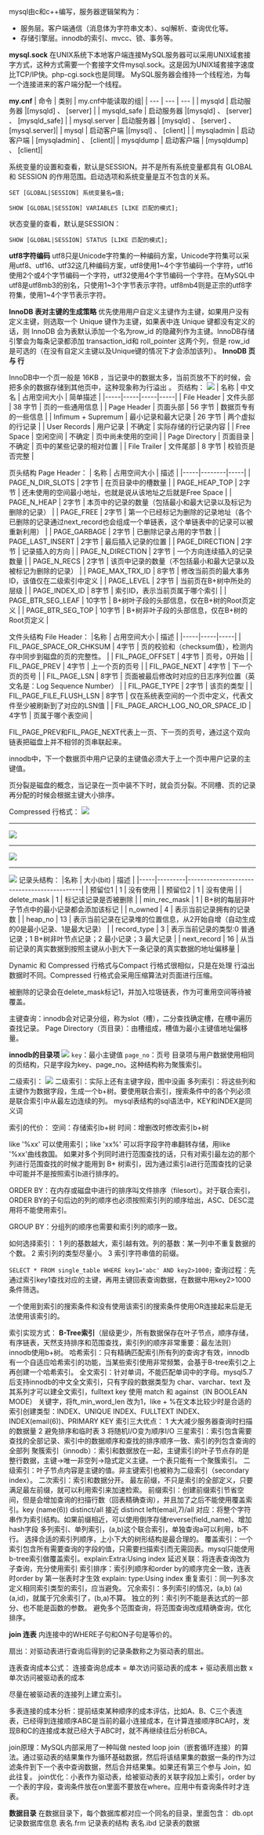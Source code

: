 mysql由c和c++编写，服务器逻辑架构为：
* 服务层。客户端通信（消息体为字符串文本）、sql解析、查询优化等。
* 存储引擎层。innodb的索引、mvcc、锁、事务等。

**mysql.sock** 在UNIX系统下本地客户端连接MySQL服务器可以采用UNIX域套接字方式，这种方式需要一个套接字文件mysql.sock。这是因为UNIX域套接字速度比TCP/IP快。php-cgi.sock也是同理。
MySQL服务器会维持一个线程池，为每一个连接进来的客户端分配一个线程。

**my.cnf**
|   命令  |  类别   | my.cnf中能读取的组|
| --- | --- | --- |
| mysqld    |  启动服务器   |[mysqld] 、 [server] |
|  mysqld_safe   |   启动服务器  |[mysqld] 、 [server] 、 [mysqld_safe] |
|   mysql.server  |   启动服务器  | [mysqld] 、 [server] 、 [mysql.server]|
|  mysql   | 启动客户端    |[mysql] 、 [client] |
|  mysqladmin   |   启动客户端  | [mysqladmin] 、 [client]|
|   mysqldump  |   启动客户端  | [mysqldump] 、 [client]|

系统变量的设置和查看，默认是SESSION。并不是所有系统变量都具有 GLOBAL 和 SESSION 的作用范围。启动选项和系统变量是互不包含的关系。
```
SET [GLOBAL|SESSION] 系统变量名=值;

SHOW [GLOBAL|SESSION] VARIABLES [LIKE 匹配的模式];
```
状态变量的查看，默认是SESSION：
```
SHOW [GLOBAL|SESSION] STATUS [LIKE 匹配的模式];
```
**utf8字符编码** utf8只是Unicode字符集的一种编码方案，Unicode字符集可以采用utf8、utf16、utf32这几种编码方案，utf8使用1~4个字节编码一个字符，utf16使用2个或4个字节编码一个字符，utf32使用4个字节编码一个字符。在MySQL中utf8是utf8mb3的别名，只使用1~3个字节表示字符。utf8mb4则是正宗的utf8字符集，使用1~4个字节表示字符。

**InnoDB 表对主键的生成策略** 优先使用用户自定义主键作为主键，如果用户没有定义主键，则选取一个 Unique 键作为主键，如果表中连 Unique 键都没有定义的话，则 InnoDB 会为表默认添加一个名为row_id 的隐藏列作为主键。InnoDB存储引擎会为每条记录都添加 transaction_id和 roll_pointer 这两个列，但是 row_id 是可选的（在没有自定义主键以及Unique键的情况下才会添加该列）。
**InnoDB 页 与 行**


InnoDB中一个页一般是 16KB ，当记录中的数据太多，当前页放不下的时候，会把多余的数据存储到其他页中，这种现象称为行溢出 。
页结构：
![](../images/innodb页结构.png)
|   名称  | 中文名    |    占用空间大小 |  简单描述   |
|-----|-----|-----|-----|
|  File Header   | 文件头部   |  38 字节   |  页的一些通用信息   |
|   Page Header  |   页面头部  |  56 字节   |   数据页专有的一些信息  |
|   Infimum + Supremum  |  最小记录和最大记录   |  26 字节   | 两个虚拟的行记录    |
|   User Records  |  用户记录   |  不确定   |  实际存储的行记录内容   |
|   Free Space  |   空闲空间  |   不确定  |  页中尚未使用的空间   |
|  Page Directory   |  页面目录   | 不确定    |   页中的某些记录的相对位置  |
|   File Trailer  |  文件尾部   |  8 字节   |  校验页是否完整   |

页头结构 Page Header：
|   名称  | 占用空间大小 |   描述  |
|-----|--------|-----|
|  PAGE_N_DIR_SLOTS   | 2字节    | 在页目录中的槽数量    |
|  PAGE_HEAP_TOP   | 2字节    |  还未使用的空间最小地址，也就是说从该地址之后就是Free Space   |
|   PAGE_N_HEAP  | 2字节    |  本页中的记录的数量（包括最小和最大记录以及标记为删除的记录）   |
| PAGE_FREE    | 2字节    |  第一个已经标记为删除的记录地址（各个已删除的记录通过next_record也会组成一个单链表，这个单链表中的记录可以被重新利用）   |
|  PAGE_GARBAGE   | 2字节    |   已删除记录占用的字节数  |
|  PAGE_LAST_INSERT   | 2字节    |   最后插入记录的位置  |
|   PAGE_DIRECTION  | 2字节    |   记录插入的方向  |
|   PAGE_N_DIRECTION  | 2字节    |   一个方向连续插入的记录数量  |
|  PAGE_N_RECS   | 2字节    |   该页中记录的数量（不包括最小和最大记录以及被标记为删除的记录）  |
| PAGE_MAX_TRX_ID    | 8字节    |  修改当前页的最大事务ID，该值仅在二级索引中定义   |
|  PAGE_LEVEL   | 2字节    |  当前页在B+树中所处的层级   |
|   PAGE_INDEX_ID  | 8字节    |  索引ID，表示当前页属于哪个索引   |
|  PAGE_BTR_SEG_LEAF   | 10字节   | B+树叶子段的头部信息，仅在B+树的Root页定义    |
|  PAGE_BTR_SEG_TOP   | 10字节   |  B+树非叶子段的头部信息，仅在B+树的Root页定义   |

文件头结构 File Header：
|名称     |  占用空间大小   |  描述   |
|-----|-----|-----|
|   FIL_PAGE_SPACE_OR_CHKSUM  | 4字节    |  页的校验和（checksum值），检测内存中同步到磁盘的页的完整性。  |
|  FIL_PAGE_OFFSET   |  4字节   |  页号，0开始   |
|  FIL_PAGE_PREV   |  4字节   |  上一个页的页号   |
|  FIL_PAGE_NEXT   |  4字节   |   下一个页的页号  |
|   FIL_PAGE_LSN  |   8字节  |   页面被最后修改时对应的日志序列位置（英文名是：Log Sequence Number）  |
|  FIL_PAGE_TYPE   |   2字节  |  该页的类型   |
|  FIL_PAGE_FILE_FLUSH_LSN   |  8字节   |   仅在系统表空间的一个页中定义，代表文件至少被刷新到了对应的LSN值  |
|   FIL_PAGE_ARCH_LOG_NO_OR_SPACE_ID  |  4字节   |  页属于哪个表空间   |

FIL_PAGE_PREV和FIL_PAGE_NEXT代表上一页、下一页的页号，通过这个双向链表把磁盘上并不相邻的页串联起来。

innodb中，下一个数据页中用户记录的主键值必须大于上一个页中用户记录的主键值。

页分裂是磁盘的概念，当记录在一页中装不下时，就会页分裂。不同槽、页的记录再分配的时候会根据主键大小排序。


Compressed 行格式：
![](../images/innodb的compact行格式.png)
*****
![](../images/innodb的compact行格式示例.png)
*****
![](../images/innodb的compact行格式-有主键.png)
*****
![](../images/innodb的compact行格式-记录头.png)
记录头结构：
|名称     | 大小(bit) | 描述                                         |
|-----|---------|--------------------------------------------|
|  预留位1   | 1       | 没有使用                                       |
|   预留位2  | 1       | 没有使用                                       |
|   delete_mask  | 1       | 标记该记录是否被删除                                 |
|  min_rec_mask   | 1       | B+树的每层非叶子节点中的最小记录都会添加该标记                   |
| n_owned    | 4       | 表示当前记录拥有的记录数                               |
|  heap_no   | 13      | 表示当前记录在记录堆的位置信息，从2开始自增（自动生成的0是最小记录、1是最大记录） |
|   record_type  | 3       | 表示当前记录的类型:0 普通记录；1 B+树非叶节点记录；2 最小记录；3 最大记录 |
|   next_record  | 16      |              从当前记录的真实数据到按照主键从小到大下一条记录的真实数据的地址偏移量                              |

Dynamic 和 Compressed 行格式与Compact 行格式很相似，只是在处理 行溢出 数据时不同。Compressed 行格式会采用压缩算法对页面进行压缩。

被删除的记录会在delete_mask标记1，并加入垃圾链表，作为可重用空间等待被覆盖。

主键查询：innodb会对记录分组，称为slot（槽），二分查找确定槽，在槽中遍历查找记录。
Page Directory（页目录）：由槽组成，槽值为最小主键值地址偏移量。

**innodb的目录项**
![](../images/innodb中目录项（索引）结构.png)
`key`：最小主键值
`page_no`：页号
目录项与用户数据使用相同的页结构，只是字段为key、page_no。这种结构称为聚簇索引。

二级索引：
![](../images/innodb二级索引.png)
二级索引：实际上还有主键字段，图中没画
多列索引：将这些列和主键作为数据字段，生成一个b+树。要使用联合索引，搜索条件中的各个列必须是联合索引中从最左边连续的列。
mysql表结构的sql语法中，KEY和INDEX是同义词

索引的代价：
空间：存储索引b+树
时间：增删改时修改索引b+树

like '%xx' 可以使用索引；like 'xx%' 可以将字段字符串翻转存储，用like '%xx'曲线救国。
如果对多个列同时进行范围查找的话，只有对索引最左边的那个列进行范围查找的时候才能用到 B+ 树索引，因为通过索引a进行范围查找的记录中可能并不是按照索引b进行排序的。

ORDER BY：在内存或磁盘中进行的排序叫文件排序（filesort）。对于联合索引，ORDER BY的子句后边的列的顺序也必须按照索引列的顺序给出，ASC、DESC混用将不能使用索引。

GROUP BY：分组列的顺序也需要和索引列的顺序一致。

如何选择索引：
1 列的基数越大，索引越有效。列的基数：某一列中不重复数据的个数。
2 索引列的类型尽量小。
3 索引字符串值的前缀。

`SELECT * FROM single_table WHERE key1='abc' AND key2>1000;` 查询过程：先通过索引key1查找对应的主键，再用主键回表查询数据，在数据中用key2>1000条件筛选。

一个使用到索引的搜索条件和没有使用该索引的搜索条件使用OR连接起来后是无法使用该索引的。

索引实现方式：
**B-Tree索引**（层级更少，所有数据保存在叶子节点，顺序存储，有序链表，天然支持排序和范围查找，索引列的顺序非常重要：最左法则）innodb使用b+树。
哈希索引：只有精确匹配索引所有列的查询才有效，innodb有一个自适应哈希索引的功能，当某些索引使用非常频繁，会基于B-tree索引之上再创建一个哈希索引。
全文索引：针对单词，不能匹配单词中的字母。mysql5.7后支持innodb的中文全文索引，只有字段的数据类型为 char、varchar、text 及其系列才可以建全文索引，fulltext key  使用 match 和 against（IN BOOLEAN MODE） 关键字，将ft_min_word_len 改为1，like + %在文本比较少时是合适的
索引创建类型：INDEX、UNIQUE INDEX、FULLTEXT INDEX、INDEX(email(6))、PRIMARY KEY
索引三大优点：
1 大大减少服务器查询时扫描的数据量
2 避免排序和临时表
3 将随机I/O变为顺序I/O
三星索引：索引包含需要查找的全部记录、索引中的数据顺序和查找的排序顺序一致、索引的列包含查询的全部列
聚簇索引（innodb）：索引和数据放在一起，主键索引的叶子节点存的是整行数据，主键->唯一非空列->隐式定义主键。一个表只能有一个聚簇索引。
二级索引：叶子节点内容是主键的值。非主键索引也被称为二级索引（secondary index）。
二次索引：索引和数据分开。
最左前缀，不只是索引的全部定义，只要满足最左前缀，就可以利用索引来加速检索。
前缀索引：创建前缀索引节省空间，但是会增加查询的扫描行数（回表精确查询），并且加了之后不能使用覆盖索引。key (name(6))   distinct/all 接近 distinct left(email,7)/all 对应：将整个字符串作为索引结构。如果前缀相近，可以使用倒序存储reverse(field_name)、增加hash字段
多列索引、单列索引，(a,b)这个联合索引，单独查询a可以利用，b不行。
选择合适的索引列顺序，上小下大的树形结构是最合理的。
覆盖索引：一个索引包含所有需要查询的字段的值，只需要扫描索引而无需回表。mysql只能使用b-tree索引做覆盖索引。explain:Extra:Using index
延迟关联：将连表查询改为子查询，充分使用索引
索引排序：索引列顺序和order by的顺序完全一致，连表时order by 第一张表时才生效 explain: type:Using index
重复索引：同一列多次定义相同索引类型的索引，应当避免。
冗余索引：多列索引的情况，(a,b) (a) (a,id)，就属于冗余索引了，(b,a)不算。
独立的列：索引列不能是表达式的一部分、也不能是函数的参数。
避免多个范围查询，将范围查询改成精确查询，优化排序。

**join 连表**
内连接中的WHERE子句和ON子句是等价的。

扇出：对驱动表进行查询后得到的记录条数称之为驱动表的扇出。

连表查询成本公式：
连接查询总成本 = 单次访问驱动表的成本 + 驱动表扇出数 x 单次访问被驱动表的成本

尽量在被驱动表的连接列上建立索引。

多表连接的成本分析：提前结束某种顺序的成本评估，比如A、B、C三个表连表，已经得到连接顺序ABC是当前的最小连接成本，在计算连接顺序BCA时，发现B和C的连接成本就已经大于ABC时，就不再继续往后分析BCA。

join原理：MySQL内部采用了一种叫做 nested loop join（嵌套循环连接）的算法。通过驱动表的结果集作为循环基础数据，然后将该结果集的数据一条的作为过滤条件到下一个表中查询数据，然后合并结果集。如果还有第三个参与 Join，如此往复。
join优化：小表作为驱动表，给被驱动表的关联字段加上索引，order by一个表的字段，查询条件放在on里面不要放在where。应用中有查询条件时才连表。


**数据目录** 在数据目录下，每个数据库都对应一个同名的目录，里面包含：
db.opt 记录数据库信息
表名.frm 记录表的结构
表名.ibd 记录表的数据









